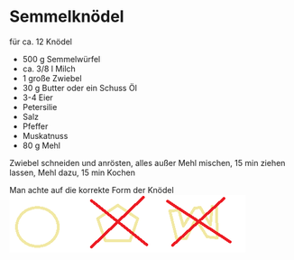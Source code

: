 # Semmelknödel

für ca. 12 Knödel

* 500 g Semmelwürfel
* ca. 3/8 l Milch
* 1 große Zwiebel
* 30 g Butter oder ein Schuss Öl
* 3-4 Eier
* Petersilie
* Salz
* Pfeffer
* Muskatnuss
* 80 g Mehl

Zwiebel schneiden und anrösten, alles außer Mehl mischen, 15 min ziehen lassen, Mehl dazu, 15 min Kochen

Man achte auf die korrekte Form der Knödel
![knoedels](images/Semmelknoedel_shape.png)
